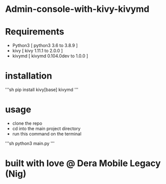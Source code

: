 # Admin-console-with-kivy-kivymd

# Requirements
* Python3  [ python3 3.6 to 3.8.9 ]
* kivy [ kivy 1.11.1 to 2.0.0 ]
* kivymd [ kivymd 0.104.0dev to 1.0.0 ]

# installation
'''sh
pip install kivy[base] kivymd
'''
# usage
* clone the repo
* cd into the main project directory
* run this command on the terminal

'''sh
python3 main.py
'''

# built with love @ Dera Mobile Legacy (Nig)
